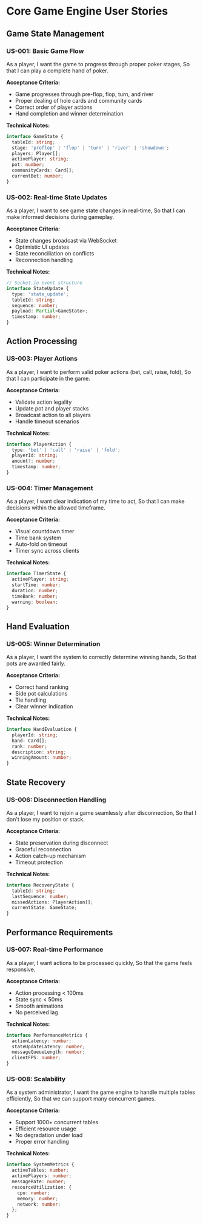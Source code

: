 # Core Game Engine User Stories

## Game State Management

### US-001: Basic Game Flow
As a player,
I want the game to progress through proper poker stages,
So that I can play a complete hand of poker.

**Acceptance Criteria:**
- Game progresses through pre-flop, flop, turn, and river
- Proper dealing of hole cards and community cards
- Correct order of player actions
- Hand completion and winner determination

**Technical Notes:**
```typescript
interface GameState {
  tableId: string;
  stage: 'preflop' | 'flop' | 'turn' | 'river' | 'showdown';
  players: Player[];
  activePlayer: string;
  pot: number;
  communityCards: Card[];
  currentBet: number;
}
```

### US-002: Real-time State Updates
As a player,
I want to see game state changes in real-time,
So that I can make informed decisions during gameplay.

**Acceptance Criteria:**
- State changes broadcast via WebSocket
- Optimistic UI updates
- State reconciliation on conflicts
- Reconnection handling

**Technical Notes:**
```typescript
// Socket.io event structure
interface StateUpdate {
  type: 'state_update';
  tableId: string;
  sequence: number;
  payload: Partial<GameState>;
  timestamp: number;
}
```

## Action Processing

### US-003: Player Actions
As a player,
I want to perform valid poker actions (bet, call, raise, fold),
So that I can participate in the game.

**Acceptance Criteria:**
- Validate action legality
- Update pot and player stacks
- Broadcast action to all players
- Handle timeout scenarios

**Technical Notes:**
```typescript
interface PlayerAction {
  type: 'bet' | 'call' | 'raise' | 'fold';
  playerId: string;
  amount?: number;
  timestamp: number;
}
```

### US-004: Timer Management
As a player,
I want clear indication of my time to act,
So that I can make decisions within the allowed timeframe.

**Acceptance Criteria:**
- Visual countdown timer
- Time bank system
- Auto-fold on timeout
- Timer sync across clients

**Technical Notes:**
```typescript
interface TimerState {
  activePlayer: string;
  startTime: number;
  duration: number;
  timeBank: number;
  warning: boolean;
}
```

## Hand Evaluation

### US-005: Winner Determination
As a player,
I want the system to correctly determine winning hands,
So that pots are awarded fairly.

**Acceptance Criteria:**
- Correct hand ranking
- Side pot calculations
- Tie handling
- Clear winner indication

**Technical Notes:**
```typescript
interface HandEvaluation {
  playerId: string;
  hand: Card[];
  rank: number;
  description: string;
  winningAmount: number;
}
```

## State Recovery

### US-006: Disconnection Handling
As a player,
I want to rejoin a game seamlessly after disconnection,
So that I don't lose my position or stack.

**Acceptance Criteria:**
- State preservation during disconnect
- Graceful reconnection
- Action catch-up mechanism
- Timeout protection

**Technical Notes:**
```typescript
interface RecoveryState {
  tableId: string;
  lastSequence: number;
  missedActions: PlayerAction[];
  currentState: GameState;
}
```

## Performance Requirements

### US-007: Real-time Performance
As a player,
I want actions to be processed quickly,
So that the game feels responsive.

**Acceptance Criteria:**
- Action processing < 100ms
- State sync < 50ms
- Smooth animations
- No perceived lag

**Technical Notes:**
```typescript
interface PerformanceMetrics {
  actionLatency: number;
  stateUpdateLatency: number;
  messageQueueLength: number;
  clientFPS: number;
}
```

### US-008: Scalability
As a system administrator,
I want the game engine to handle multiple tables efficiently,
So that we can support many concurrent games.

**Acceptance Criteria:**
- Support 1000+ concurrent tables
- Efficient resource usage
- No degradation under load
- Proper error handling

**Technical Notes:**
```typescript
interface SystemMetrics {
  activeTables: number;
  activePlayers: number;
  messageRate: number;
  resourceUtilization: {
    cpu: number;
    memory: number;
    network: number;
  };
}
```
